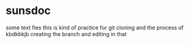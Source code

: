 # sunsdoc
some text fies
this is kind of practice for git cloning and the process of kbdkbkjb
creating the branch and editing in that
